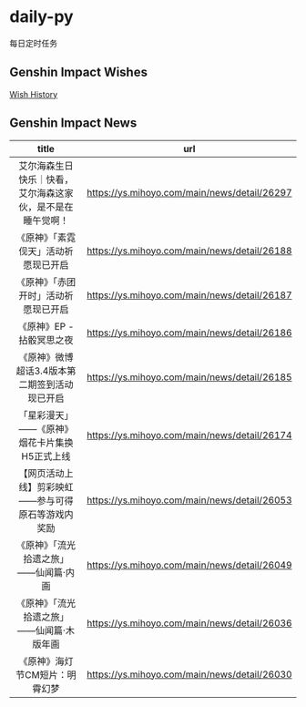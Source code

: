# daily-py
每日定时任务


## Genshin Impact Wishes
[Wish History](./genshin_impact_wish.md)


## Genshin Impact News

| title | url |
|:---:|:---:|
| 艾尔海森生日快乐｜快看，艾尔海森这家伙，是不是在睡午觉啊！ | https://ys.mihoyo.com/main/news/detail/26297 |
| 《原神》「素霓伣天」活动祈愿现已开启 | https://ys.mihoyo.com/main/news/detail/26188 |
| 《原神》「赤团开时」活动祈愿现已开启 | https://ys.mihoyo.com/main/news/detail/26187 |
| 《原神》EP - 拈骰冥思之夜 | https://ys.mihoyo.com/main/news/detail/26186 |
| 《原神》微博超话3.4版本第二期签到活动现已开启 | https://ys.mihoyo.com/main/news/detail/26185 |
| 「星彩漫天」——《原神》烟花卡片集换H5正式上线 | https://ys.mihoyo.com/main/news/detail/26174 |
| 【网页活动上线】剪彩映虹——参与可得原石等游戏内奖励 | https://ys.mihoyo.com/main/news/detail/26053 |
| 《原神》「流光拾遗之旅」——仙闻篇·内画 | https://ys.mihoyo.com/main/news/detail/26049 |
| 《原神》「流光拾遗之旅」——仙闻篇·木版年画 | https://ys.mihoyo.com/main/news/detail/26036 |
| 《原神》海灯节CM短片：明霄幻梦 | https://ys.mihoyo.com/main/news/detail/26030 |

